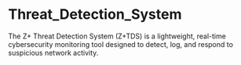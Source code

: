 # Threat_Detection_System
The Z+ Threat Detection System (Z+TDS) is a lightweight, real-time cybersecurity monitoring tool designed to detect, log, and respond to suspicious network activity.
